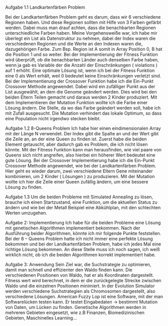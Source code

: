Aufgabe 1.1 Landkartenfärben Problem

Bei der Landkartenfärben Problem geht es darum, dass wir 6 verschiedene Regionen haben. Und diese Regionen sollten mit Hilfe von 3 Farben gefärbt werden. Dabei muss man drauf achten, dass die benachbarten Regionen unterschiedliche Farben haben.
Meine Vorgehensweiße war, ich habe mir überlegt ein List als Datenstruktur zu nehmen, dabei der Index waren die verschiedenen Regionen und die Werte an den Indexen waren die, dazugehörigen Farbe.
Zum Bsp. Region ist A somit in Array Position 0, B hat die Position 1 und so weiter.
Bei der Implementierung der Fitness Funktion wird überprüft, ob die benachbarten Länder auch denselben Farbe haben, wenn ja gab es Variable der die Anzahl der Einschränkungen ( violations ) auf 1 erhöht. Eine optimale Lösung ist, wenn ich bei der Fitness Funktion eine 0 als Wert erhält, weil 0 bedeutet keine Einschränkungen verletzt sind.
Bei der Implementierung der Crossover Funktion habe ich die Ein-Punkt Crossover Methode angewendet. Dabei wird ein zufälliger Punkt aus der List ausgewählt, an dem die Genome geändert werden. Dies wird bei den beiden Eltern Teilen gemacht und daraus werden 2 Kinder produziert.
Mit dem Implementieren der Mutation Funktion wollte ich die Farbe einer Lösung ändern. Die Stelle, da wo das Farbe geändert werden soll, habe ich mit Zufall ausgesucht. Die Mutation verhindert das lokale Optimum, so dass eine Population nicht irgendwo stecken bleibt. 

Aufgabe 1.2 8-Queens Problem
Ich habe hier einen eindimensionalen Array mit der Länge N verwendet. Der Index gibt die Spalte an und der Wert gibt die Zeile an, an der eine Queen zu finden ist. Zuerst habe die beiden Element getauscht, aber dadurch gab es Problem, die ich nicht lösen könnte.
Mit der Fitness Funktion kann man herausfinden, wie viel paare von Queens sich nicht angreifen, also hierbei ein höherer Wert bedeutet eine gute Lösung.
Bei der Crossover Implementierung habe ich die Ein-Punkt Crossover Methode angewendet, wie bei der Landkartenfärben Problem. Hier geht es wieder darum, zwei verschiedene Eltern Gene miteinander kombinieren, um 2 Kinder ( Lösungen ) zu produzieren.
Mit der Mutation wollte ich hier die Zeile einer Queen zufällig ändern, um eine bessere Lösung zu finden.

Aufgabe 1.3
Um die beiden Probleme mit Simulated Annealing zu lösen, brauche ich einen Startzustand, eine Funktion, um die aktuellen Status zu ändern und wie bei der Metall Beispiel eine Abkühlplan, mit den schlechten Werten umzugehen.


Aufgabe 2: Implementierung
Ich habe für die beiden Probleme eine Lösung mit genetischen Algorithmen implementiert bekommen. Nach der Ausführung beider Algorithmen, könnte ich mir folgende Punkte feststellen. 
Bei der 8 – Queens Problem hatte ich nicht immer eine perfekte Lösung bekommen und bei der Landkartenfärben Problem, habe ich jedes Mal eine richtige Lösung bekommen.
An diese Stelle  muss ich noch sagen, ich weiß wirklich nicht, ob ich die beiden Algorithmen korrekt implementiert habe.


Aufgabe 3: Anwendung
Sein Ziel war, die Suchstrategie zu optimieren, damit man schnell und effizienter den Waldo finden kann.
Die verschiedenen Positionen von Waldo, hat er als Koordinaten dargestellt. Fitness wert wird berechnet, in dem er die zurückgelegte Strecke zwischen Waldo und die einzelnen Positionen minimiert.
In der Evolution Simulator werden verschiedene Suchstrategien als Chromosomen dargestellt, also verschiedene Lösungen.
American Fuzzy Lop ist eine Software, mit der man Softwarelücken testen kann. Er testet Eingabedaten -> bestimmt Mutation von Daten, um Lücken zu finden.
Genetische Algorithmen werden in mehreren Gebieten eingesetzt, wie z.B Finanzen, Biomedizinischen Gebieten, Maschinelles Learning…



 




